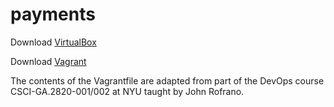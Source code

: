 # payments

Download [VirtualBox](https://www.virtualbox.org/)

Download [Vagrant](https://www.vagrantup.com/)


The contents of the Vagrantfile are adapted from part of the DevOps course CSCI-GA.2820-001/002 at NYU taught by John Rofrano.
